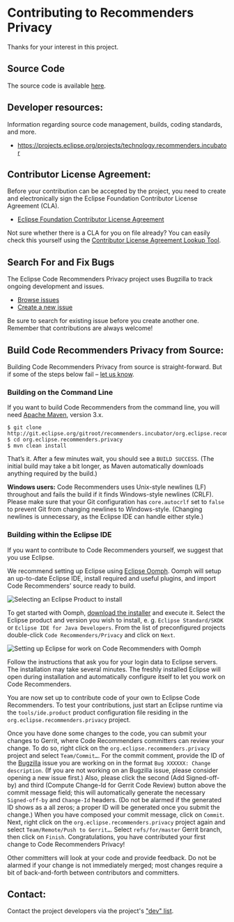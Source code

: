 Contributing to Recommenders Privacy
====================================

Thanks for your interest in this project.

Source Code
-----------

The source code is available [here](http://git.eclipse.org/c/recommenders.incubator/org.eclipse.recommenders.privacy.git/).


Developer resources:
--------------------

Information regarding source code management, builds, coding standards, and more.

- https://projects.eclipse.org/projects/technology.recommenders.incubator

Contributor License Agreement:
------------------------------

Before your contribution can be accepted by the project, you need to create and electronically sign the Eclipse Foundation Contributor License Agreement (CLA).

- [Eclipse Foundation Contributor License Agreement](http://www.eclipse.org/legal/CLA.php)

Not sure whether there is a CLA for you on file already?
You can easily check this yourself using the [Contributor License Agreement Lookup Tool](https://projects.eclipse.org/user/cla/validate).

Search For and Fix Bugs
-----------------------

The Eclipse Code Recommenders Privacy project uses Bugzilla to track ongoing development and issues.

- [Browse issues](https://bugs.eclipse.org/bugs/buglist.cgi?product=Recommenders.Incubator&component=Privacy)
- [Create a new issue](https://bugs.eclipse.org/bugs/enter_bug.cgi?product=Recommenders.Incubator&component=Privacy)

Be sure to search for existing issue before you create another one.
Remember that contributions are always welcome!

Build Code Recommenders Privacy from Source:
-------------------------------------------

Building Code Recommenders Privacy from source is straight-forward.
But if some of the steps below fail – [let us know](https://dev.eclipse.org/mailman/listinfo/recommenders-dev "Developer Mailing List").

### Building on the Command Line

If you want to build Code Recommenders from the command line, you will need [Apache Maven](http://maven.apache.org/download.html), version 3.x.

    $ git clone http://git.eclipse.org/gitroot/recommenders.incubator/org.eclipse.recommenders.privacy.git
    $ cd org.eclipse.recommenders.privacy
    $ mvn clean install

That’s it.
After a few minutes wait, you should see a `BUILD SUCCESS`.
(The initial build may take a bit longer, as Maven automatically downloads anything required by the build.)

**Windows users:** Code Recommenders uses Unix-style newlines (LF) throughout and fails the build if it finds Windows-style newlines (CRLF).
Please make sure that your Git configuration has `core.autocrlf` set to `false` to prevent Git from changing newlines to Windows-style.
(Changing newlines is unnecessary, as the Eclipse IDE can handle either style.)

### Building within the Eclipse IDE

If you want to contribute to Code Recommenders yourself, we suggest that you use Eclipse.

We recommend setting up Eclipse using [Eclipse Oomph](http://www.eclipse.org/oomph/).
Oomph will setup an up-to-date Eclipse IDE, install required and useful plugins, and import Code Recommenders’ source ready to build.

![Selecting an Eclipse Product to install](../plain/CONTRIBUTING/oomph-product-selection.png)

To get started with Oomph, [download the installer](https://wiki.eclipse.org/Eclipse_Oomph_Installer#Installation) and execute it.
Select the Eclipse product and version you wish to install, e. g. `Eclipse Standard/SKDK` or `Eclipse IDE for Java Developers`.
From the list of preconfigured projects double-click `Code Recommenders/Privacy` and click on `Next`.

![Setting up Eclipse for work on Code Recommenders with Oomph](../plain/CONTRIBUTING/oomph-privacy.png)

Follow the instructions that ask you for your login data to Eclipse servers.
The installation may take several minutes.
The freshly installed Eclipse will open during installation and automatically configure itself to let you work on Code Recommenders.

You are now set up to contribute code of your own to Eclipse Code Recommenders.
To test your contributions, just start an Eclipse runtime via the `tools/ide.product` product configuration file residing in the `org.eclipse.recommenders.privacy` project.

Once you have done some changes to the code, you can submit your changes to Gerrit, where Code Recommenders committers can review your change.
To do so, right click on the `org.eclipse.recommenders.privacy` project and select `Team/Commit…`.
For the commit comment, provide the ID of the [Bugzilla](https://bugs.eclipse.org/bugs/buglist.cgi?product=Recommenders.Incubator&component=Privacy) issue you are working on in the format `Bug XXXXXX: Change description`.
(If you are not working on an Bugzilla issue, please consider opening a new issue first.)
Also, please click the second (Add Signed-off-by) and third (Compute Change-Id for Gerrit Code Review) button above the commit message field; this will automatically generate the necessary `Signed-off-by` and `Change-Id` headers.
(Do not be alarmed if the generated ID shows as a all zeros; a proper ID will be generated once you submit the change.)
When you have composed your commit message, click on `Commit`.
Next, right click on the `org.eclipse.recommenders.privacy` project again and select `Team/Remote/Push to Gerrit…`.
Select `refs/for/master` Gerrit branch, then click on `Finish`.
Congratulations, you have contributed your first change to Code Recommenders Privacy!

Other committers will look at your code and provide feedback.
Do not be alarmed if your change is not immediately merged; most changes require a bit of back-and-forth between contributors and committers.

Contact:
--------

Contact the project developers via the project's ["dev" list](https://dev.eclipse.org/mailman/listinfo/recommenders-dev "Developer Mailing List").


